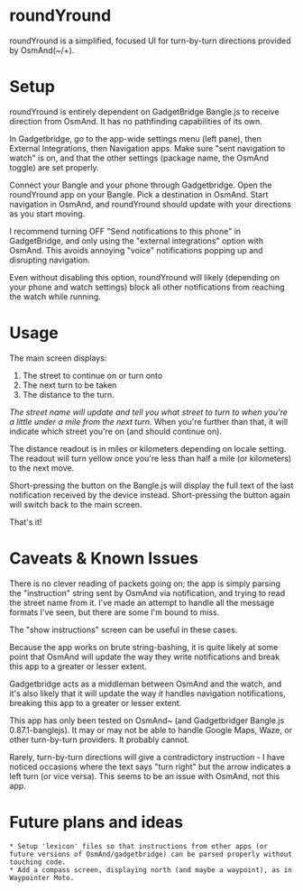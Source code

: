 # roundYround

roundYround is a simplified, focused UI for turn-by-turn directions provided by OsmAnd(~/+). 

# Setup

roundYround is entirely dependent on GadgetBridge Bangle.js to receive direction from OsmAnd. It has no pathfinding capabilities of its own.

In Gadgetbridge, go to the app-wide settings menu (left pane), then External Integrations, then Navigation apps. Make sure "sent navigation to watch" is on, and that the other settings (package name, the OsmAnd toggle) are set properly.

Connect your Bangle and your phone through Gadgetbridge. Open the roundYround app on your Bangle. Pick a destination in OsmAnd. Start navigation in OsmAnd, and roundYround should update with your directions as you start moving.

I recommend turning OFF "Send notifications to this phone" in GadgetBridge, and only using the "external integrations" option with OsmAnd. This avoids annoying "voice" notifications popping up and disrupting navigation.

Even without disabling this option, roundYround will likely (depending on your phone and watch settings) block all other notifications from reaching the watch while running.

# Usage

The main screen displays:

1) The street to continue on or turn onto
2) The next turn to be taken
3) The distance to the turn.

*The street name will update and tell you what street to turn to when you're a little under a mile from the next turn.* When you're further than that, it will indicate which street you're on (and should continue on).

The distance readout is in miles or kilometers depending on locale setting. The readout will turn yellow once you're less than half a mile (or kilometers) to the next move.

Short-pressing the button on the Bangle.js will display the full text of the last notification received by the device instead. Short-pressing the button again will switch back to the main screen.

That's it!

# Caveats & Known Issues
There is no clever reading of packets going on; the app is simply parsing the "instruction" string sent by OsmAnd via notification, and trying to read the street name from it. I've made an attempt to handle all the message formats I've seen, but there are some I'm bound to miss.

The "show instructions" screen can be useful in these cases.

Because the app works on brute string-bashing, it is quite likely at some point that OsmAnd will update the way they write notifications and break this app to a greater or lesser extent. 

Gadgetbridge acts as a middleman between OsmAnd and the watch, and it's also likely that it will update the way *it* handles navigation notifications, breaking this app to a greater or lesser extent.

This app has only been tested on OsmAnd~ (and Gadgetbridger Bangle.js 0.87.1-banglejs). It may or may not be able to handle Google Maps, Waze, or other turn-by-turn providers. It probably cannot.

Rarely, turn-by-turn directions will give a contradictory instruction - I have noticed occasions where the text says "turn right" but the arrow indicates a left turn (or vice versa). This seems to be an issue with OsmAnd, not this app.

# Future plans and ideas

	* Setup 'lexicon' files so that instructions from other apps (or future versions of OsmAnd/gadgetbridge) can be parsed properly without touching code.
	* Add a compass screen, displaying north (and maybe a waypoint), as in Waypointer Moto.